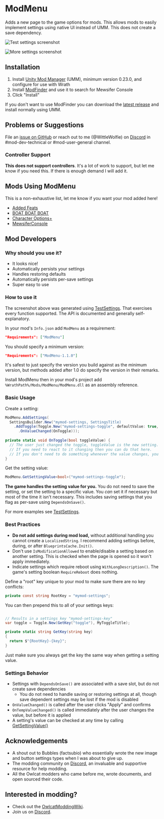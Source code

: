 # ModMenu

Adds a new page to the game options for mods. This allows mods to easily implement settings using native UI instead of UMM. This does not create a save dependency.

![Test settings screenshot](https://github.com/WittleWolfie/ModMenu/blob/main/test_settings.png)

![More settings screenshot](https://github.com/WittleWolfie/ModMenu/blob/main/more_settings.png)

## Installation

1. Install [Unity Mod Manager](https://github.com/newman55/unity-mod-manager) (UMM), minimum version 0.23.0, and configure for use with Wrath
2. Install [ModFinder](https://github.com/Pathfinder-WOTR-Modding-Community/ModFinder) and use it to search for Mewsifer Console
3. Click "Install"

If you don't want to use ModFinder you can download the [latest release](https://github.com/WittleWolfie/ModMenu/releases/latest) and install normally using UMM.

## Problems or Suggestions

File an [issue on GitHub](https://github.com/WittleWolfie/ModMenu/issues/new) or reach out to me (@WittleWolfie) on [Discord](https://discord.com/invite/wotr) in #mod-dev-technical or #mod-user-general channel.

### Controller Support

**This does not support controllers**. It's a lot of work to support, but let me know if you need this. If there is enough demand I will add it.

## Mods Using ModMenu

This is a non-exhaustive list, let me know if you want your mod added here!

* [Added Feats](https://github.com/Telyl/AddedFeats)
* [BOAT BOAT BOAT](https://github.com/Balkoth-dev/WOTR_BOAT_BOAT_BOAT)
* [Character Options+](https://github.com/WittleWolfie/CharacterOptionsPlus)
* [MewsiferConsole](https://github.com/Pathfinder-WOTR-Modding-Community/MewsiferConsole)

## Mod Developers

### Why should you use it?

* It looks nice!
* Automatically persists your settings
* Handles restoring defaults
* Automatically persists per-save settings
* Super easy to use

### How to use it

The screenshot above was generated using [TestSettings](https://github.com/WittleWolfie/ModMenu/blob/main/ModMenu/Settings/TestSettings.cs). That exercises every function supported. The API is documented and generally self-explanatory.

In your mod's `Info.json` add `ModMenu` as a requirement:

```json
"Requirements": ["ModMenu"]
```

You should specify a minimum version:

```json
"Requirements": ["ModMenu-1.1.0"]
```

It's safest to just specify the version you build against as the minimum version, but methods added after 1.0 do specify the version in their remarks.

Install ModMenu then in your mod's project add `%WrathPath%/Mods/ModMenu/ModMenu.dll` as an assembly reference.

### Basic Usage

Create a setting:

```C#
ModMenu.AddSettings(
  SettingsBuilder.New("mymod-settings, SettingsTitle)
    .AddToggle(Toggle.New("mymod-settings-toggle", defaultValue: true, MyToggleTitle)
      .OnValueChanged(OnToggle)));
      
private static void OnToggle(bool toggleValue) {
  // The user just changed the toggle, toggleValue is the new setting.
  // If you need to react to it changing then you can do that here.
  // If you don't need to do something whenever the value changes, you can skip OnValueChanged()
}
```

Get the setting value:

```C#
ModMenu.GetSettingValue<bool>("mymod-settings-toggle");
```

**The game handles the setting value for you.** You do not need to save the setting, or set the setting to a specific value. You *can* set it if necessary but most of the time it isn't necessary. This includes saving settings that you flag as per-save using `DependsOnSave()`.

For more examples see [TestSettings](https://github.com/WittleWolfie/ModMenu/blob/main/ModMenu/Settings/TestSettings.cs).

### Best Practices

* **Do not add settings during mod load,** without additional handling you cannot create a `LocalizedString`. I recommend adding settings before, during, or after `BlueprintsCache.Init()`.
* Don't use `IsModificationAllowed` to enable/disable a setting based on another setting. This is checked when the page is opened so it won't apply immediately.
* Indicate settings which require reboot using `WithLongDescription()`. The game's setting boolean `RequireReboot` does nothing.

Define a "root" key unique to your mod to make sure there are no key conflicts:

```C#
private const string RootKey = "mymod-settings";
```

You can then prepend this to all of your settings keys:

```C#

// Results in a settings key "mymod-settings-key"
var toggle = Toggle.New(GetKey("toggle"), MyToggleTitle);

private static string GetKey(string key)
{
  return $"{RootKey}-{key}";
}
```

Just make sure you always get the key the same way when getting a setting value.

### Settings Behavior

* Settings with `DependsOnSave()` are associated with a save slot, but do not create save dependencies
    * You do not need to handle saving or restoring settings at all, though save dependent settings may be lost if the mod is disabled
* `OnValueChanged()` is called after the user clicks "Apply" and confirms
* `OnTempValueChanged()` is called immediately after the user changes the value, but before it is applied
* A setting's value can be checked at any time by calling [GetSettingValue()](https://github.com/WittleWolfie/ModMenu/blob/main/ModMenu/ModMenu.cs#L85)

## Acknowledgements

* A shout out to Bubbles (factsubio) who essentially wrote the new image and button settings types when I was about to give up.
* The modding community on [Discord](https://discord.com/invite/wotr), an invaluable and supportive resource for help modding.
* All the Owlcat modders who came before me, wrote documents, and open sourced their code.

## Interested in modding?

* Check out the [OwlcatModdingWiki](https://github.com/WittleWolfie/OwlcatModdingWiki/wiki).
* Join us on [Discord](https://discord.com/invite/wotr).
